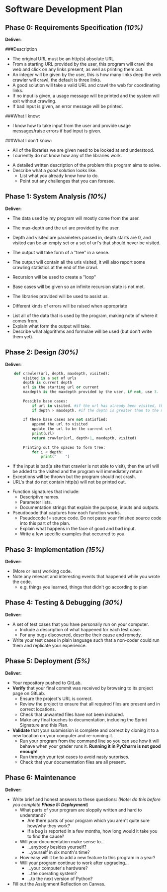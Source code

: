 # Software Development Plan

## Phase 0: Requirements Specification *(10%)*

**Deliver:**

###Description

- The original URL must be an http(s) absolute URL
- From a starting URL provided by the user, this program will crawl the web and click on any links present, as well as printing them out.
- An integer will be given by the user, this is how many links deep the web crawler will crawl, the default is three links.
- A good solution will take a valid URL and crawl the web for coordinating links.
- If no input is given, a usage message will be printed and the system will exit without crawling.
- If bad input is given, an error message will be printed.

###What I know:

- I know how to take input from the user and provide usage messages/raise errors if bad input is given.

###What I don't know:

- All of the libraries we are given need to be looked at and understood. 
- I currently do not know how any of the libraries work.


*   A detailed written description of the problem this program aims to solve.
*   Describe what a *good* solution looks like.
    *   List what you already know how to do.
    *   Point out any challenges that you can foresee.


## Phase 1: System Analysis *(10%)*

**Deliver:**

- The data used by my program will mostly come from the user. 
- The max-depth and the url are provided by the user.
- Depth and visited are parameters passed in, depth starts are 0, and visited can be an empty set or a set of url's that should never be visited.


- The output will take form of a "tree" in a sense. 
- The output will contain all the urls visited, it will also report some crawling statistics at the end of the crawl.


- Recursion will be used to create a "loop"
- Base cases will be given so an infinite recursion state is not met.
- The libraries provided will be used to assist us.
- Different kinds of errors will be raised when appropriate


*   List all of the data that is used by the program, making note of where it comes from.
*   Explain what form the output will take.
*   Describe what algorithms and formulae will be used (but don't write them yet).


## Phase 2: Design *(30%)*

**Deliver:**

```python
    def crawler(url, depth, maxdepth, visited):
        visited is a set of urls
        depth is current depth
        url is the starting url or current
        maxdepth is the maxdepth provided by the user, if not, use 3.
        
        Possible base cases:
            if url in visited. #if the url has already been visited, then it should quit.
            if depth > maxdepth. #if the depth is greater than to the max depth, we do not want to go farther.         
            
        If these base cases are not satisfied:
            append the url to visited
            update the url to be the current url
            print(url)
            return crawler(url, depth+1, maxdepth, visited)
        
        Printing out the spaces to form tree:
            for i < depth:
                print("    ")
```

- If the input is bad(a site that crawler is not able to visit), then the url will be added to the visited and the program will immediately return
- Exceptions will be thrown but the program should not crash. 
- URL's that do not contain http(s) will not be printed out.

*   Function signatures that include:
    *   Descriptive names.
    *   Parameter lists.
    *   Documentation strings that explain the purpose, inputs and outputs.
*   Pseudocode that captures how each function works.
    *   Pseudocode != source code.  Do not paste your finished source code into this part of the plan.
    *   Explain what happens in the face of good and bad input.
    *   Write a few specific examples that occurred to you.


## Phase 3: Implementation *(15%)*

**Deliver:**

*   (More or less) working code.
*   Note any relevant and interesting events that happened while you wrote the code.
    *   e.g. things you learned, things that didn't go according to plan


## Phase 4: Testing & Debugging *(30%)*

**Deliver:**

*   A set of test cases that you have personally run on your computer.
    *   Include a description of what happened for each test case.
    *   For any bugs discovered, describe their cause and remedy.
*   Write your test cases in plain language such that a non-coder could run them and replicate your experience.


## Phase 5: Deployment *(5%)*

**Deliver:**

*   Your repository pushed to GitLab.
*   **Verify** that your final commit was received by browsing to its project page on GitLab.
    *   Ensure the project's URL is correct.
    *   Review the project to ensure that all required files are present and in correct locations.
    *   Check that unwanted files have not been included.
    *   Make any final touches to documentation, including the Sprint Signature and this Plan.
*   **Validate** that your submission is complete and correct by cloning it to a new location on your computer and re-running it.
	*	Run your program from the command line so you can see how it will behave when your grader runs it.  **Running it in PyCharm is not good enough!**
    *   Run through your test cases to avoid nasty surprises.
    *   Check that your documentation files are all present.


## Phase 6: Maintenance

**Deliver:**

*   Write brief and honest answers to these questions: *(Note: do this before you complete **Phase 5: Deployment**)*
    *   What parts of your program are sloppily written and hard to understand?
        *   Are there parts of your program which you aren't quite sure how/why they work?
        *   If a bug is reported in a few months, how long would it take you to find the cause?
    *   Will your documentation make sense to...
        *   ...anybody besides yourself?
        *   ...yourself in six month's time?
    *   How easy will it be to add a new feature to this program in a year?
    *   Will your program continue to work after upgrading...
        *   ...your computer's hardware?
        *   ...the operating system?
        *   ...to the next version of Python?
*   Fill out the Assignment Reflection on Canvas.
